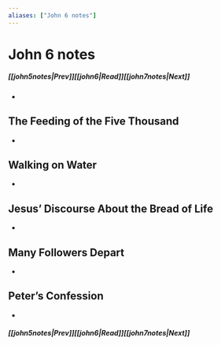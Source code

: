 ```yaml
---
aliases: ["John 6 notes"]
---
```

# John 6 notes
##### <span class=arrow-left></span>[[john5notes|Prev]]<span class=navigation-separator></span>[[john6|Read]]<span class=navigation-separator></span>[[john7notes|Next]]<span class=arrow-right></span>
- 
## The Feeding of the Five Thousand
- 
## Walking on Water
- 
## Jesus’ Discourse About the Bread of Life
- 
## Many Followers Depart
- 
## Peter’s Confession
- 
##### <span class=arrow-left></span>[[john5notes|Prev]]<span class=navigation-separator></span>[[john6|Read]]<span class=navigation-separator></span>[[john7notes|Next]]<span class=arrow-right></span>